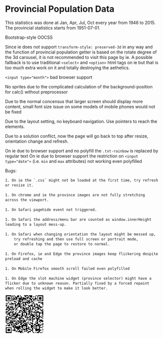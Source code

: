 # Provincial Population Data

This statistics was done at Jan, Apr, Jul, Oct every year from 1946 to 2015.
The provincial statistics starts from 1951-07-01.

Bootstrap-style OOCSS

Since ie does not support `transform-style: preserved-3d` in any way and the function of provincial population getter is based on the rotate degree of the 3d carousel, it is not recommended to visit this page by ie. A possible fallback is to use traditional `<select>` and `<option>` html tags on ie but that is too much extra work on it and totally destroying the aethetics.

`<input type="month">` bad browser support

No sprites due to the complicated calculation of the background-position for calc() without preprocessor

Due to the normal concensus that larger screen should display more content, small font size issue on some models of mobile phones would not be fixed

Due to the layout setting, no keyboard navigation. Use pointers to reach the elements.

Due to a solution conflict, now the page will go back to top after resize, orientation change and refresh.

On ie due to browser support and no polyfill the `.txt-rainbow` is replaced by regular text
On ie due to browser support the restriction on `<input type="date">` (i.e. `min` and `max` attributes) not working even polyfilled

Bugs:

    1. On ie the `.css` might not be loaded at the first time, try refresh or resize it.

    1. On chrome and ie the province images are not fully stretching across the viewport.

    1. On Safari pagehide event not triggered.

    1. On Safari the address/menu bar are counted as window.innerHeight leading to a layout mess-up.

    1. On Safari when changing orientation the layout might be messed up,
        try refreshing and then use full screen or portrait mode,
        or double tap the page to restore to normal.

    1. On Firefox, ie and Edge the province images keep flickering despite preload and cache

    1. On Mobile Firefox smooth scroll failed even polyfilled

    1. On Edge the slot machine widget (province selector) might have a flicker due to unknown reason. Partially fixed by a forced repaint when rolling the widget to make it look better.

<img src="qr-page.png">